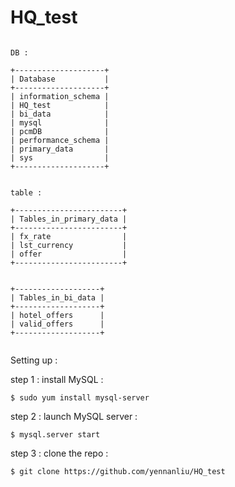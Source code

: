 # HQ_test


```

DB :

+--------------------+
| Database           |
+--------------------+
| information_schema |
| HQ_test            |
| bi_data            |
| mysql              |
| pcmDB              |
| performance_schema |
| primary_data       |
| sys                |
+--------------------+


table :

+------------------------+
| Tables_in_primary_data |
+------------------------+
| fx_rate                |
| lst_currency           |
| offer                  |
+------------------------+


+-------------------+
| Tables_in_bi_data |
+-------------------+
| hotel_offers      |
| valid_offers      |
+-------------------+


```

Setting up :

step 1 : install MySQL :

```
$ sudo yum install mysql-server
```

step 2 : launch MySQL server :

```
$ mysql.server start
```

step 3 : clone the repo :

```
$ git clone https://github.com/yennanliu/HQ_test

```


